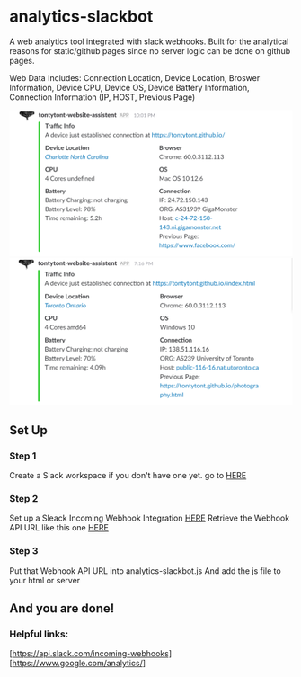 # analytics-slackbot
A web analytics tool integrated with slack webhooks.
Built for the analytical reasons for static/github pages since no server logic can be done on github pages. 

Web Data Includes:
Connection Location, Device Location, Broswer Information, Device CPU, Device OS, Device Battery Information, Connection Information (IP, HOST, Previous Page)


<img src="Example-1.PNG" width="600">
<img src="Example-2.PNG" width="600">

## Set Up
### Step 1
Create a Slack workspace if you don't have one yet. go to [HERE](https://slack.com/)
### Step 2
Set up a Sleack Incoming Webhook Integration [HERE](https://your-workspace.slack.com/apps/manage/custom-integrations)
Retrieve the Webhook API URL like this one [HERE](https://hooks.slack.com/services/somerandomstuffforsecurity)
### Step 3
Put that Webhook API URL into analytics-slackbot.js
And add the js file to your html or server
## And you are done!


### Helpful links:
[https://api.slack.com/incoming-webhooks]
[https://www.google.com/analytics/]